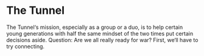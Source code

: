 # The Tunnel
The Tunnel‘s mission, especially as a group or a duo, is to help certain young generations with half the same mindset of the two times put certain decisions aside. Question: Are we all really ready for war? First, we‘ll have to try connecting.

